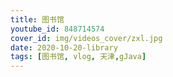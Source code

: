 ```yaml
---
title: 图书馆
youtube_id: 848714574
cover_id: img/videos_cover/zxl.jpg
date: 2020-10-20-library
tags: [图书馆, vlog, 天津,gJava]
---
```




